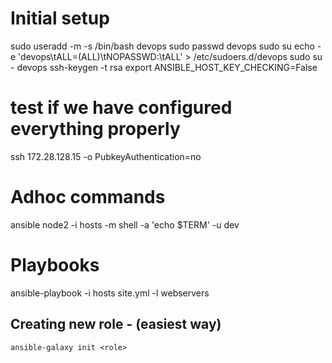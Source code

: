 # Initial setup

sudo useradd -m -s /bin/bash devops
sudo passwd devops
sudo su
echo -e 'devops\tALL=(ALL)\tNOPASSWD:\tALL' > /etc/sudoers.d/devops
sudo su - devops
ssh-keygen -t rsa
export ANSIBLE_HOST_KEY_CHECKING=False

# test if we have configured everything properly
ssh 172.28.128.15 -o PubkeyAuthentication=no


# Adhoc commands
ansible node2 -i hosts -m shell -a 'echo $TERM' -u dev

# Playbooks
ansible-playbook -i hosts site.yml -l webservers

## Creating new role - (easiest way)
`ansible-galaxy init <role>`

